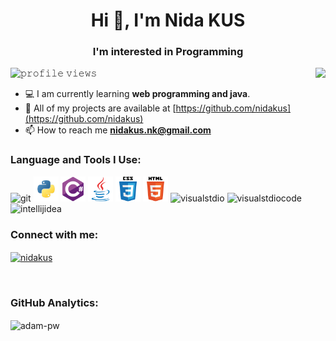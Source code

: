 <h1 align="center">Hi 👋, I'm Nida KUS </h1>
<h3 align="center">I'm interested in Programming</h3>
<p align="right">
<img align="right"  height="350" src="https://scontent.fada2-2.fna.fbcdn.net/v/t1.18169-9/12345630_1692100331001609_3772273878276119222_n.png?_nc_cat=108&ccb=1-5&_nc_sid=09cbfe&_nc_ohc=rp_kiA114PMAX_amcCG&_nc_oc=AQnTSgSb81iJxzDWUg4dehDM5Kf3je58wpSqzB90OaLgjPWehBKeP041VUwHUFytWx8&_nc_ht=scontent.fada2-2.fna&oh=00_AT8scHmobIo3LLikY5TRKnFMiVvgVMiuF1DqWqicODEaAQ&oe=6270945D" />
</p>

<p align="left">
  <img src= "https://gpvc.arturio.dev/nidakus" alt="𝚙𝚛𝚘𝚏𝚒𝚕𝚎 𝚟𝚒𝚎𝚠𝚜">
</p>

+ 💻 I am currently learning <b>web programming and java</b>. <br>
+ 🚀 All of my projects are available at [https://github.com/nidakus](https://github.com/nidakus)<br>
+ 📫 How to reach me **nidakus.nk@gmail.com**<br>

<h3>Language and Tools I Use:</h3>
 <p align="left">
  <img src="https://icongr.am/devicon/git-original.svg?size=128&color=currentColor" alt="git" width="40" height="40"/>
  <img src="https://raw.githubusercontent.com/github/explore/80688e429a7d4ef2fca1e82350fe8e3517d3494d/topics/python/python.png" alt="python" width="40" height="40"/>
  <img src="https://raw.githubusercontent.com/devicons/devicon/master/icons/csharp/csharp-original.svg" alt="csharp" width="40" height="40"/>
  <img src="https://raw.githubusercontent.com/devicons/devicon/master/icons/java/java-original.svg" alt="java" width="40" height="40"/>
  <img src="https://raw.githubusercontent.com/devicons/devicon/master/icons/css3/css3-original-wordmark.svg" alt="css3" width="40" height="40"/>
  <img src="https://raw.githubusercontent.com/devicons/devicon/master/icons/html5/html5-original-wordmark.svg" alt="html5" width="40" height="40"/>
  <img src="https://visualstudio.microsoft.com/wp-content/uploads/2021/10/Product-Icon.svg" alt="visualstdio" width="40" height="40"/>
  <img src="https://visualstudio.microsoft.com/wp-content/uploads/2019/09/vs-code-responsive-01-1.png" alt="visualstdiocode" width="40" height="40"/>
  <img src="https://www.yazilimevi.com/images/virtuemart/product/JetBrains-IntelliJ-IDEA-Ultimate-2018-indir.png" alt="intellijidea" width="40" height="40"/>
  
</p>

<p align="center">
<h3 align="left">Connect with me:</h3>
<a href="https://www.linkedin.com/in/nidakus/" target="blank"><img align="center" src="https://cdn.jsdelivr.net/npm/simple-icons@3.0.1/icons/linkedin.svg" alt="nidakus" height="30" width="30" /></a>

</p><br>

<h3>GitHub Analytics:</h3>
<p><img align="center"
    src="https://github-readme-stats.vercel.app/api/top-langs?username=nidakus&show_icons=true&theme=dark&locale=en&layout=compact"
    alt="adam-pw" /></p>


